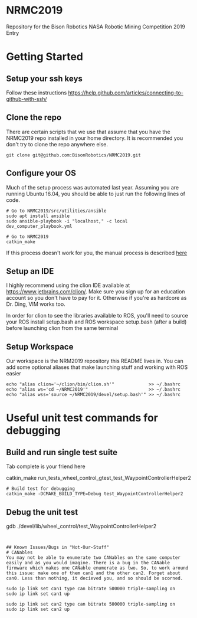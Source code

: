 # NRMC2019
Repository for the Bison Robotics NASA Robotic Mining Competition 2019 Entry

# Getting Started
## Setup your ssh keys
Follow these instructions https://help.github.com/articles/connecting-to-github-with-ssh/

## Clone the repo
There are certain scripts that we use that assume that you have the NRMC2019 repo installed in your home directory. It is recommended you don't try to clone the repo anywhere else.
```
git clone git@github.com:BisonRobotics/NRMC2019.git
```

## Configure your OS
Much of the setup process was automated last year. Assuming you are running Ubuntu 16.04, you should be able to just run the following lines of code.
```
# Go to NRMC2019/src/utilities/ansible
sudo apt install ansible
sudo ansible-playbook -i "localhost," -c local dev_computer_playbook.yml

# Go to NRMC2019
catkin_make
```
If this process doesn't work for you, the manual process is described [here](https://github.com/BisonRobotics/NRMC2019/wiki/Manual-Configuration)

## Setup an IDE
I highly recommend using the clion IDE available at https://www.jetbrains.com/clion/. Make sure you sign up for an education account so you don't have to pay for it. Otherwise if you're as hardcore as Dr. Ding, VIM works too. 

In order for clion to see the libraries available to ROS, you'll need to source your ROS install setup.bash and ROS workspace setup.bash (after a build) before launching clion from the same terminal

## Setup Workspace
Our workspace is the NRM2019 repository this README lives in. You can add some optional aliases that make launching stuff and working with ROS easier
```
echo "alias clion='~/clion/bin/clion.sh'"             >> ~/.bashrc
echo "alias ws='cd ~/NRMC2019'"                       >> ~/.bashrc
echo "alias wss='source ~/NRMC2019/devel/setup.bash'" >> ~/.bashrc
```

# Useful unit test commands for debugging
## Build and run single test suite
Tab complete is your friend here

catkin_make run_tests_wheel_control_gtest_test_WaypointControllerHelper2
```
# Build test for debugging 
catkin_make -DCMAKE_BUILD_TYPE=Debug test_WaypointControllerHelper2
```
## Debug the unit test
gdb ./devel/lib/wheel_control/test_WaypointControllerHelper2
```


## Known Issues/Bugs in "Not-Our-Stuff"
# CANables
You may not be able to enumerate two CANables on the same computer easily and as you would imagine. There is a bug in the CANable firmware which makes one CANable enumerate as two. So, to work around this issue: make one of them can1 and the other can2. Forget about can0. Less than nothing, it decieved you, and so should be scorned.

sudo ip link set can1 type can bitrate 500000 triple-sampling on
sudo ip link set can1 up

sudo ip link set can2 type can bitrate 500000 triple-sampling on
sudo ip link set can2 up

